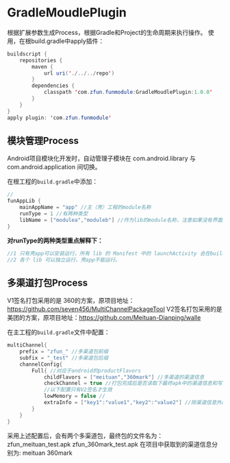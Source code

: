 # GradleMoudlePlugin
根据扩展参数生成Process，根据Gradle和Project的生命周期来执行操作。
使用，在根build.gradle中apply插件：
```java
buildscript {
    repositories {
        maven {
            url uri('./../../repo')
        }
        dependencies {
            classpath 'com.zfun.funmodule:GradleMoudlePlugin:1.0.0'
        }
    }
}
apply plugin: 'com.zfun.funmodule'
```

## 模块管理Process
Android项目模块化开发时，自动管理子模块在 com.android.library 与 com.android.application 间切换。

在根工程的`build.gradle`中添加：

```java
//
funAppLib {
    mainAppName = "app"	//主（壳）工程的module名称
    runType = 1	//有两种类型
    libName = ["modulea","moduleb"] //作为lib的module名称，注意如果没有界面那么可以不用在这里声明
}
```
**对runType的两种类型重点解释下：**

```java
//1 只有壳app可以安装运行，所有 lib 的 Manifest 中的 launchActivity 会在build时去掉launch属性，build完成后会重新还原此 Manifest。
//2 各个 lib 可以独立运行，壳app不能运行。
```

## 多渠道打包Process
V1签名打包采用的是 360的方案，原项目地址：https://github.com/seven456/MultiChannelPackageTool
V2签名打包采用的是 美团的方案，原项目地址：https://github.com/Meituan-Dianping/walle

在主工程的`build.gradle`文件中配置：
```java
multiChannel{
    prefix = "zfun_" //多渠道包前缀
    subfix = "_test" //多渠道包后缀
    channelConfig{
        Full{ //对应于android的productFlavors
            childFlavors = ["meituan","360mark"] //多渠道的渠道信息
            checkChannel = true //打包完成后是否读取下最终apk中的渠道信息和写入的渠道信息相等
            //以下配置只有V2签名才生效
            lowMemory = false //
            extraInfo = ["key1":"value1","key2":"value2"] //除渠道信息外的额外信息
        }
    }
}
```
采用上述配置后，会有两个多渠道包，最终包的文件名为：
zfun_meituan_test.apk
zfun_360mark_test.apk
在项目中获取到的渠道信息分别为:
meituan
360mark
```

